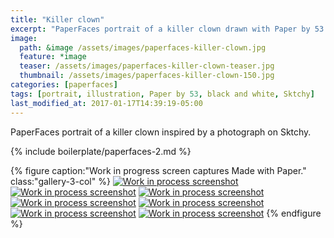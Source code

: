 ```yaml
---
title: "Killer clown"
excerpt: "PaperFaces portrait of a killer clown drawn with Paper by 53 on an iPad."
image: 
  path: &image /assets/images/paperfaces-killer-clown.jpg 
  feature: *image
  teaser: /assets/images/paperfaces-killer-clown-teaser.jpg
  thumbnail: /assets/images/paperfaces-killer-clown-150.jpg
categories: [paperfaces]
tags: [portrait, illustration, Paper by 53, black and white, Sktchy]
last_modified_at: 2017-01-17T14:39:19-05:00
---
```


PaperFaces portrait of a killer clown inspired by a photograph on Sktchy.

{% include boilerplate/paperfaces-2.md %}

{% figure caption:"Work in progress screen captures Made with Paper." class:"gallery-3-col" %}
[![Work in process screenshot](/assets/images/paperfaces-killer-clown-process-1-600.jpg)](/assets/images/paperfaces-killer-clown-process-1-lg.jpg)
[![Work in process screenshot](/assets/images/paperfaces-killer-clown-process-2-600.jpg)](/assets/images/paperfaces-killer-clown-process-2-lg.jpg)
[![Work in process screenshot](/assets/images/paperfaces-killer-clown-process-3-600.jpg)](/assets/images/paperfaces-killer-clown-process-3-lg.jpg)
[![Work in process screenshot](/assets/images/paperfaces-killer-clown-process-4-600.jpg)](/assets/images/paperfaces-killer-clown-process-4-lg.jpg)
[![Work in process screenshot](/assets/images/paperfaces-killer-clown-process-5-600.jpg)](/assets/images/paperfaces-killer-clown-process-5-lg.jpg)
[![Work in process screenshot](/assets/images/paperfaces-killer-clown-process-6-600.jpg)](/assets/images/paperfaces-killer-clown-process-6-lg.jpg)
[![Work in process screenshot](/assets/images/paperfaces-killer-clown-process-7-600.jpg)](/assets/images/paperfaces-killer-clown-process-7-lg.jpg)
{% endfigure %}
